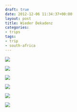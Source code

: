 ```yaml
---
draft: true
date: 2012-12-06 11:34:37+00:00
layout: post
title: Wieder Dekadenz
categories:
- trips
tags:
- trip
- south-africa
---
```


[![](http://clemi.ag3r.at/wp-content/uploads/2012/12/wpid-Photo-06.12.2012-0956.jpg)](http://clemi.ag3r.at/wp-content/uploads/2012/12/wpid-Photo-06.12.2012-0956.jpg)





<!-- more -->

[![](http://clemi.ag3r.at/wp-content/uploads/2012/12/wpid-Photo-06.12.2012-0850.jpg)](http://clemi.ag3r.at/wp-content/uploads/2012/12/wpid-Photo-06.12.2012-0850.jpg)





[![](http://clemi.ag3r.at/wp-content/uploads/2012/12/wpid-Photo-06.12.2012-1043.jpg)](http://clemi.ag3r.at/wp-content/uploads/2012/12/wpid-Photo-06.12.2012-1043.jpg)





[![](http://clemi.ag3r.at/wp-content/uploads/2012/12/wpid-Photo-06.12.2012-1048.jpg)](http://clemi.ag3r.at/wp-content/uploads/2012/12/wpid-Photo-06.12.2012-1048.jpg)





[![](http://clemi.ag3r.at/wp-content/uploads/2012/12/wpid-Photo-06.12.2012-1058.jpg)](http://clemi.ag3r.at/wp-content/uploads/2012/12/wpid-Photo-06.12.2012-1058.jpg)





[![](http://clemi.ag3r.at/wp-content/uploads/2012/12/wpid-Photo-06.12.2012-11291.jpg)](http://clemi.ag3r.at/wp-content/uploads/2012/12/wpid-Photo-06.12.2012-11291.jpg)






